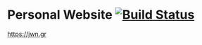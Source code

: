 # Personal Website [![Build Status](https://semaphoreci.com/api/v1/jwngr/jwn-gr/branches/master/badge.svg)](https://semaphoreci.com/jwngr/jwn-gr)

https://jwn.gr
